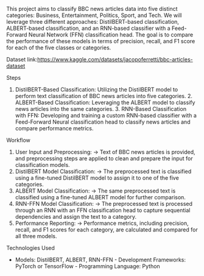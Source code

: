 This project aims to classify BBC news articles data into five distinct categories: Business, Entertainment, Politics, Sport, and Tech. We will leverage three different approaches: DistilBERT-based classification, ALBERT-based classification, and an RNN-based classifier with a Feed-Forward Neural Network (FFN) classification head. The goal is to compare the performance of these models in terms of precision, recall, and F1 score for each of the five classes or categories.

Dataset link:https://www.kaggle.com/datasets/jacopoferretti/bbc-articles-dataset

Steps
1. DistilBERT-Based Classification: Utilizing the DistilBERT model to perform text classification of BBC news articles into five categories. 2. ALBERT-Based Classification: Leveraging the ALBERT model to classify news articles into the same categories. 3. RNN-Based Classification with FFN: Developing and training a custom RNN-based classifier with a Feed-Forward Neural classification head to classify news articles and compare performance metrics.

Workflow
1. User Input and Preprocessing: → Text of BBC news articles is provided, and preprocessing steps are applied to clean and prepare the input for classification models.
2. DistilBERT Model Classification: → The preprocessed text is classified using a fine-tuned DistilBERT model to assign it to one of the five categories.
3. ALBERT Model Classification: → The same preprocessed text is classified using a fine-tuned ALBERT model for further comparison.
4. RNN-FFN Model Classification: → The preprocessed text is processed through an RNN with an FFN classification head to capture sequential dependencies and assign the text to a category.
5. Performance Reporting: → Performance metrics, including precision, recall, and F1 scores for each category, are calculated and compared for all three models.

Technologies Used
- Models: DistilBERT, ALBERT, RNN-FFN - Development Frameworks: PyTorch or TensorFlow - Programming Language: Python
